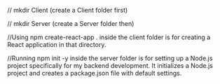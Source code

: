 // mkdir Client (create a Client folder first)

// mkdir Server (create a Server folder then)

//Using npm create-react-app . inside the client folder is for creating a React application in that directory.

//Running npm init -y inside the server folder is for setting up a Node.js project specifically for my backend development. It initializes a Node.js project and creates a package.json file with default settings.

